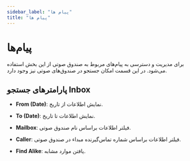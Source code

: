 ```yaml
---
sidebar_label: "پیام ها"
title: "پیام ها"
---
```



# پیام‌ها

برای مدیریت و دسترسی به پیام‌های مربوط به صندوق صوتی از این بخش استفاده می‌شود. در این قسمت امکان جستجو در صندوق‌های صوتی نیز وجود دارد.

## پارامترهای جستجو Inbox

- **From (Date)**: نمایش اطلاعات از تاریخ.  

- **To (Date)**: نمایش اطلاعات تا تاریخ.  

- **Mailbox**: فیلتر اطلاعات براساس نام صندوق صوتی.  

- **Caller**: فیلتر اطلاعات براساس شماره تماس‌گیرنده مبداء در صندوق صوتی.  

- **Find Alike**: یافتن موارد مشابه.  